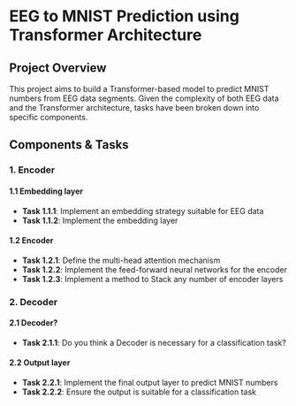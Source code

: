 # EEG to MNIST Prediction using Transformer Architecture
## Project Overview

This project aims to build a Transformer-based model to predict MNIST numbers from EEG data segments. Given the complexity of both EEG data and the Transformer architecture, tasks have been broken down into specific components.

## Components & Tasks

### 1. Encoder

#### 1.1 Embedding layer

* **Task 1.1.1**: Implement an embedding strategy suitable for EEG data
* **Task 1.1.2**: Implement the embedding layer

#### 1.2 Encoder

* **Task 1.2.1**: Define the multi-head attention mechanism
* **Task 1.2.2**: Implement the feed-forward neural networks for the encoder
* **Task 1.2.3**: Implement a method to Stack any number of encoder layers

### 2. Decoder

#### 2.1 Decoder? 

* **Task 2.1.1**: Do you think a Decoder is necessary for a classification task?

#### 2.2 Output layer

* **Task 2.2.1**: Implement the final output layer to predict MNIST numbers
* **Task 2.2.2**: Ensure the output is suitable for a classification task


